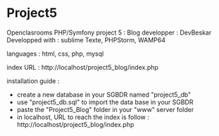 # Project5

Openclasrooms PHP/Symfony
project 5 : Blog
developper : DevBeskar
Developped with : sublime Texte, PHPStorm, WAMP64

languages : html, css, php, mysql

index URL : http://localhost/project5_blog/index.php

installation guide :
- create a new database in your SGBDR named "project5_db"
- use "project5_db.sql" to import the data base in your SGBDR
- paste the "Project5_Blog" folder in your "www" server folder
- in localhost, URL to reach the index is follow : http://localhost/project5_blog/index.php
